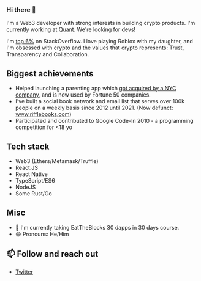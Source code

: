 ### Hi there 👋

I'm a Web3 developer with strong interests in building crypto products. I'm currently working at [Quant](https://quant.finance). We're looking for devs!

I'm [top 6%](https://stackoverflow.com/users/221612/kenny-meyer) on StackOverflow. I love playing Roblox with my daughter, and I'm obsessed with crypto and the values that crypto represents: Trust, Transparency and Collaboration.

## Biggest achievements

- Helped launching a parenting app which [got acquired by a NYC company](https://www.mavenclinic.com/post/maven-acquires-bright-parenting-give-parents-support-pediatrics-program-app), and is now used by Fortune 50 companies.
- I've built a social book network and email list that serves over 100k people on a weekly basis since 2012 until 2021. (Now defunct: www.rifflebooks.com)
- Participated and contributed to Google Code-In 2010 - a programming competition for <18 yo

## Tech stack

  - Web3 (Ethers/Metamask/Truffle)
  - React.JS
  - React Native
  - TypeScript/ES6
  - NodeJS
  - Some Rust/Go

## Misc
- 🌱 I'm currently taking EatTheBlocks 30 dapps in 30 days course.
- 😄 Pronouns: He/Him

## 📫 Follow and reach out
- [Twitter](https://twitter.com/meyerkenny)

<!--
**kennym/kennym** is a ✨ _special_ ✨ repository because its `README.md` (this file) appears on your GitHub profile.

Here are some ideas to get you started:

- 🔭 I’m currently working on ...
- 🌱 I’m currently learning ...
- 👯 I’m looking to collaborate on ...
- 🤔 I’m looking for help with ...
- 💬 Ask me about ...
- 📫 How to reach me: ...
- 😄 Pronouns: ...
- ⚡ Fun fact: ...
-->
